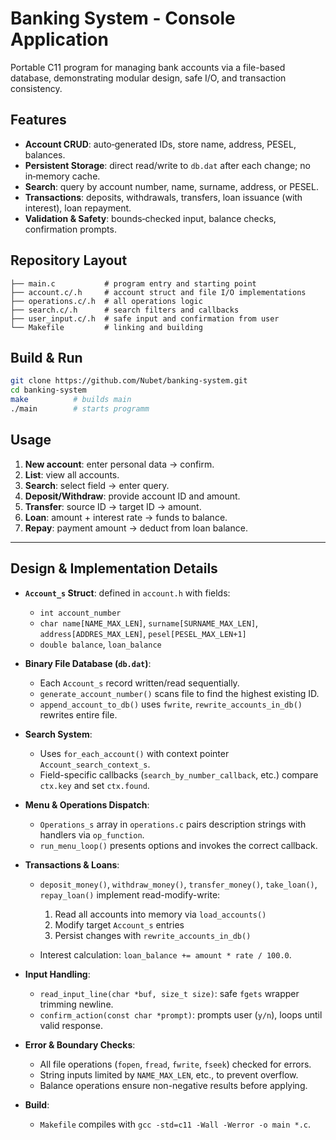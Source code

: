 # Banking System - Console Application

Portable C11 program for managing bank accounts via a file-based database, demonstrating modular design, safe I/O, and transaction consistency.

## Features

* **Account CRUD**: auto‑generated IDs, store name, address, PESEL, balances.
* **Persistent Storage**: direct read/write to `db.dat` after each change; no in‑memory cache.
* **Search**: query by account number, name, surname, address, or PESEL.
* **Transactions**: deposits, withdrawals, transfers, loan issuance (with interest), loan repayment.
* **Validation & Safety**: bounds‑checked input, balance checks, confirmation prompts.

## Repository Layout

```plaintext
├── main.c           # program entry and starting point
├── account.c/.h     # account struct and file I/O implementations
├── operations.c/.h  # all operations logic
├── search.c/.h      # search filters and callbacks
├── user_input.c/.h  # safe input and confirmation from user
└── Makefile         # linking and building 
```

## Build & Run

```bash
git clone https://github.com/Nubet/banking-system.git
cd banking-system
make          # builds main
./main        # starts programm
```

## Usage

1. **New account**: enter personal data -> confirm.
2. **List**: view all accounts.
3. **Search**: select field -> enter query.
4. **Deposit/Withdraw**: provide account ID and amount.
5. **Transfer**: source ID -> target ID -> amount.
6. **Loan**: amount + interest rate -> funds to balance.
7. **Repay**: payment amount -> deduct from loan balance.

---

## Design & Implementation Details

* **`Account_s` Struct**: defined in `account.h` with fields:

  * `int account_number`
  * `char name[NAME_MAX_LEN]`, `surname[SURNAME_MAX_LEN]`, `address[ADDRES_MAX_LEN]`, `pesel[PESEL_MAX_LEN+1]`
  * `double balance`, `loan_balance`
* **Binary File Database (`db.dat`)**:

  * Each `Account_s` record written/read sequentially.
  * `generate_account_number()` scans file to find the highest existing ID.
  * `append_account_to_db()` uses `fwrite`, `rewrite_accounts_in_db()` rewrites entire file.
* **Search System**:

  * Uses `for_each_account()` with context pointer `Account_search_context_s`.
  * Field-specific callbacks (`search_by_number_callback`, etc.) compare `ctx.key` and set `ctx.found`.
* **Menu & Operations Dispatch**:

  * `Operations_s` array in `operations.c` pairs description strings with handlers via `op_function`.
  * `run_menu_loop()` presents options and invokes the correct callback.
* **Transactions & Loans**:

  * `deposit_money()`, `withdraw_money()`, `transfer_money()`, `take_loan()`, `repay_loan()` implement read-modify-write:

    1. Read all accounts into memory via `load_accounts()`
    2. Modify target `Account_s` entries
    3. Persist changes with `rewrite_accounts_in_db()`
  * Interest calculation: `loan_balance += amount * rate / 100.0`.
* **Input Handling**:

  * `read_input_line(char *buf, size_t size)`: safe `fgets` wrapper trimming newline.
  * `confirm_action(const char *prompt)`: prompts user (`y/n`), loops until valid response.
* **Error & Boundary Checks**:

  * All file operations (`fopen`, `fread`, `fwrite`, `fseek`) checked for errors.
  * String inputs limited by `NAME_MAX_LEN`, etc., to prevent overflow.
  * Balance operations ensure non-negative results before applying.
* **Build**:

  * `Makefile` compiles with `gcc -std=c11 -Wall -Werror -o main *.c`.
